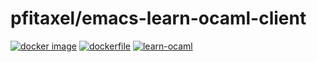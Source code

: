 # pfitaxel/emacs-learn-ocaml-client

[![docker image](https://img.shields.io/badge/image%20on-docker%20hub-blue.svg)](https://hub.docker.com/r/pfitaxel/emacs-learn-ocaml-client "Automated build on Docker Hub")
[![dockerfile](https://img.shields.io/badge/dockerfile%20on-github-blue.svg)](https://github.com/pfitaxel/docker-emacs-learn-ocaml-client "Dockerfile source repository")
[![learn-ocaml](https://img.shields.io/badge/see%20also-ocamlsf%2Flearn--ocaml-brightgreen.svg)](https://hub.docker.com/r/ocamlsf/learn-ocaml "Docker images of learn-ocaml")
